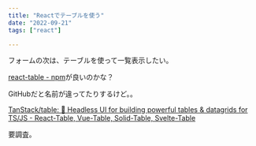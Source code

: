 ```yaml
---
title: "Reactでテーブルを使う"
date: "2022-09-21"
tags: ["react"]

---
```


フォームの次は、テーブルを使って一覧表示したい。

[react-table - npm](https://www.npmjs.com/package/react-table)が良いのかな？

GitHubだと名前が違ってたりするけど。。

[TanStack/table: 🤖 Headless UI for building powerful tables & datagrids for TS/JS - React-Table, Vue-Table, Solid-Table, Svelte-Table](https://github.com/TanStack/table)

要調査。
